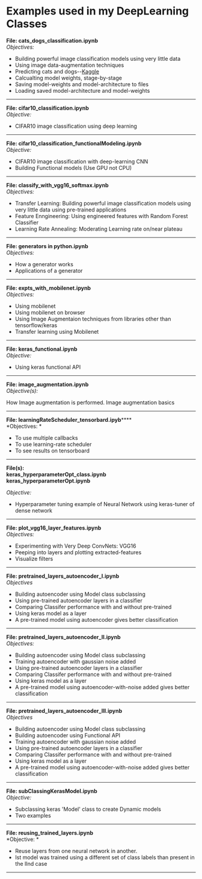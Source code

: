 # Examples used in my DeepLearning Classes

**File: cats_dogs_classification.ipynb**<br>
*Objectives:*

- Building powerful image classification models using  very little data
- Using image data-augmentation techniques
- Predicting cats and dogs--[Kaggle](https://www.kaggle.com/c/dogs-vs-cats)
- Calcualting model weights, stage-by-stage
- Saving model-weights and model-architecture to files
- Loading saved model-architecture and model-weights
------------
**File: cifar10_classification.ipynb**<br>
*Objective:*

- CIFAR10 image classification using deep learning


------------
**File: cifar10_classification_functionalModeling.ipynb**<br>
*Objective:*

- CIFAR10 image classification with deep-learning CNN
- Building Functional models  (Use GPU not CPU)

------------
**File: classify_with_vgg16_softmax.ipynb**<br>
*Objectives:*

- Transfer Learning:     Building powerful image classification models using very little data using  pre-trained applications
- Feature Enngineering: Using engineered features with Random Forest Classifier
- Learning Rate Annealing: Moderating Learning rate on/near plateau 
------------
**File: generators in python.ipynb**<br>
*Objectives:*

- How a generator works
- Applications of a generator
------------
**File: expts_with_mobilenet.ipynb**<br>
*Objectives:*

- Using mobilenet
- Using mobilenet on browser
- Using Image Augmentaion techniques from libraries other than tensorflow/keras
- Transfer learning using Mobilenet
------------
**File: keras_functional.ipynb**<br>
*Objective:*

- Using keras functional API

------------

**File: image_augmentation.ipynb**<br>
*Objective(s):*

How Image augmentation is performed.
Image augmentation basics

------------
**File: learningRateScheduler_tensorbard.ipyb******<br>
*Objectives: *

- To use multiple callbacks
- To use learning-rate scheduler
- To see results on tensorboard
------------
**File(s):<br>
keras_hyperparameterOpt_class.ipynb  
keras_hyperparameterOpt.ipynb**

*Objective:*

- Hyperparameter tuning example of Neural Network using keras-tuner of dense network

------------
**File: plot_vgg16_layer_features.ipynb**<br>
*Objectives:*

- Experimenting with Very Deep ConvNets: VGG16
- Peeping into layers and plotting extracted-features
- Visualize filters
------------
**File: pretrained_layers_autoencoder_I.ipynb**<br>
*Objectives*

- Building autoencoder using Model class subclassing
- Using pre-trained autoencoder layers in a classifier
- Comparing Classifer performance with and without pre-trained 
- Using keras model as a layer
- A pre-trained model using autoencoder gives better classification

------------

**File: pretrained_layers_autoencoder_II.ipynb**<br>
*Objectives:*

- Building autoencoder using Model class subclassing
- Training autoencoder with gaussian noise added 
- Using pre-trained autoencoder layers in a classifier
- Comparing Classifer performance with and without pre-trained 
- Using keras model as a layer
- A pre-trained model using autoencoder-with-noise added gives better classification

------------
**File: pretrained_layers_autoencoder_III.ipynb**<br>
*Objectives*

- Building autoencoder using Model class subclassing
- Building autoencoder using Functional API 
- Training autoencoder with gaussian noise added 
- Using pre-trained autoencoder layers in a classifier
- Comparing Classifer performance with and without pre-trained 
- Using keras model as a layer
- A pre-trained model using autoencoder-with-noise added gives better classification

------------

**File: subClassingKerasModel.ipynb**<br>
*Objective:*

- Subclassing keras 'Model' class to create Dynamic models
- Two examples

------------
**File: reusing_trained_layers.ipynb**<br>
*Objective: *

- Reuse layers from one neural network in another.
- Ist model was trained using a different set of class labels than present in the IInd case


------------







